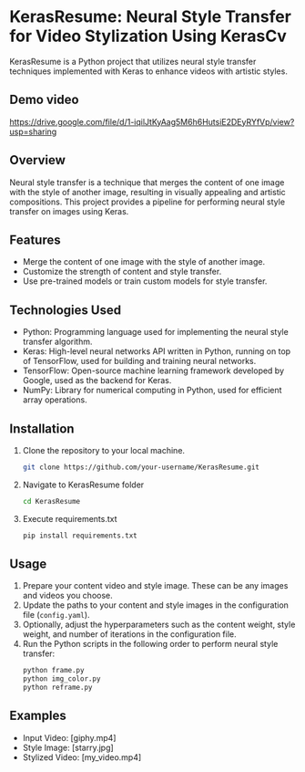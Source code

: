 # KerasResume: Neural Style Transfer for Video Stylization Using KerasCv

KerasResume is a Python project that utilizes neural style transfer techniques implemented with Keras to enhance videos with artistic styles.

## Demo video
https://drive.google.com/file/d/1-iqilJtKyAag5M6h6HutsiE2DEyRYfVp/view?usp=sharing

## Overview

Neural style transfer is a technique that merges the content of one image with the style of another image, resulting in visually appealing and artistic compositions. This project provides a pipeline for performing neural style transfer on images using Keras.

## Features

- Merge the content of one image with the style of another image.
- Customize the strength of content and style transfer.
- Use pre-trained models or train custom models for style transfer.

## Technologies Used

- Python: Programming language used for implementing the neural style transfer algorithm.
- Keras: High-level neural networks API written in Python, running on top of TensorFlow, used for building and training neural networks.
- TensorFlow: Open-source machine learning framework developed by Google, used as the backend for Keras.
- NumPy: Library for numerical computing in Python, used for efficient array operations.

## Installation

1. Clone the repository to your local machine.
   ```bash
   git clone https://github.com/your-username/KerasResume.git
2. Navigate to KerasResume folder
    ```bash
    cd KerasResume
3. Execute requirements.txt
    ```bash
    pip install requirements.txt

## Usage

1. Prepare your content video and style image. These can be any images and videos you choose.
2. Update the paths to your content and style images in the configuration file (`config.yaml`).
3. Optionally, adjust the hyperparameters such as the content weight, style weight, and number of iterations in the configuration file.
4. Run the Python scripts in the following order to perform neural style transfer:
   ```bash
   python frame.py
   python img_color.py
   python reframe.py

## Examples

- Input Video: [giphy.mp4]
- Style Image: [starry.jpg]
- Stylized Video: [my_video.mp4]

